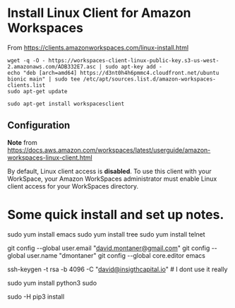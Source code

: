 Install Linux Client for Amazon Workspaces
================================================================================

From <https://clients.amazonworkspaces.com/linux-install.html>


    wget -q -O - https://workspaces-client-linux-public-key.s3-us-west-2.amazonaws.com/ADB332E7.asc | sudo apt-key add -
    echo "deb [arch=amd64] https://d3nt0h4h6pmmc4.cloudfront.net/ubuntu bionic main" | sudo tee /etc/apt/sources.list.d/amazon-workspaces-clients.list 
    sudo apt-get update
    
    sudo apt-get install workspacesclient


Configuration
--------------------------------------------------------------------------------

__Note__ from <https://docs.aws.amazon.com/workspaces/latest/userguide/amazon-workspaces-linux-client.html>

By default, Linux client access is __disabled__. To use this client with your WorkSpace, your Amazon WorkSpaces administrator must enable Linux client access for your WorkSpaces directory.




Some quick install and set up notes.
================================================================================

sudo yum install emacs
sudo yum install tree
sudo yum install telnet

git config --global user.email "david.montaner@gmail.com"
git config --global user.name "dmontaner"
git config --global core.editor emacs

ssh-keygen -t rsa -b 4096 -C "david@insigthcapital.io"  # I dont use it really

sudo yum install python3
sudo 

sudo -H pip3 install 

